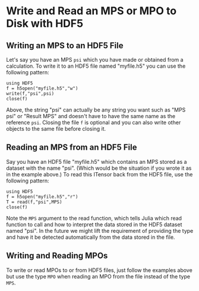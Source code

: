 # Write and Read an MPS or MPO to Disk with HDF5

## Writing an MPS to an HDF5 File

Let's say you have an MPS `psi` which you have made or obtained
from a calculation. To write it to an HDF5 file named "myfile.h5"
you can use the following pattern:

    using HDF5
    f = h5open("myfile.h5","w")
    write(f,"psi",psi)
    close(f)

Above, the string "psi" can actually be any string you want such as "MPS psi"
or "Result MPS" and doesn't have to have the same name as the reference `psi`.
Closing the file `f` is optional and you can also write other objects to the same
file before closing it.

## Reading an MPS from an HDF5 File

Say you have an HDF5 file "myfile.h5" which contains an MPS stored as a dataset with the
name "psi". (Which would be the situation if you wrote it as in the example above.)
To read this ITensor back from the HDF5 file, use the following pattern:

    using HDF5
    f = h5open("myfile.h5","r")
    T = read(f,"psi",MPS)
    close(f)

Note the `MPS` argument to the read function, which tells Julia which read function
to call and how to interpret the data stored in the HDF5 dataset named "psi". In the 
future we might lift the requirement of providing the type and have it be detected
automatically from the data stored in the file.

## Writing and Reading MPOs

To write or read MPOs to or from HDF5 files, just follow the examples above but use
the type `MPO` when reading an MPO from the file instead of the type `MPS`.





